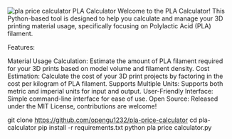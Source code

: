 ![pla price calculator](https://github.com/user-attachments/assets/c6848dd9-23df-4907-9eac-9eb016c317ac)
PLA Calculator
Welcome to the PLA Calculator! This Python-based tool is designed to help you calculate and manage your 3D printing material usage, specifically focusing on Polylactic Acid (PLA) filament.

Features:

Material Usage Calculation: Estimate the amount of PLA filament required for your 3D prints based on model volume and filament density.
Cost Estimation: Calculate the cost of your 3D print projects by factoring in the cost per kilogram of PLA filament.
Supports Multiple Units: Supports both metric and imperial units for input and output.
User-Friendly Interface: Simple command-line interface for ease of use.
Open Source: Released under the MIT License, contributions are welcome!

git clone https://github.com/opengu1232/pla-price-calculator
cd pla-calculator
pip install -r requirements.txt
python pla price calculator.py

